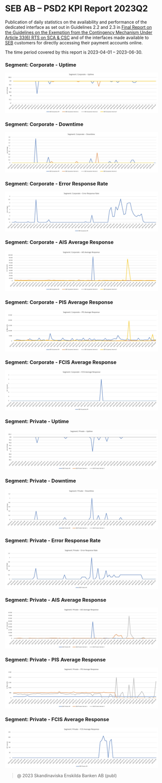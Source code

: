 # SEB AB – PSD2 KPI Report 2023Q2

Publication of daily statistics on the availability and performance of the dedicated interface as set out in Guidelines 2.2 and 2.3 in [Final Report on the Guidelines on the Exemption from the Contingency Mechanism Under Article 33(6) RTS on SCA & CSC](https://eba.europa.eu/sites/default/documents/files/documents/10180/2250578/4e3b9449-ecf9-4756-8006-cbbe74db6d03/Final%20Report%20on%20Guidelines%20on%20the%20exemption%20to%20the%20fall%20back.pdf?retry=1) and of the interfaces made available to [SEB](https://sebgroup.com) customers for directly accessing their payment accounts online.

The time period covered by this report is 2023-04-01 – 2023-06-30.


### Segment: Corporate - Uptime
![corporate_uptime][corporate_uptime]
### Segment: Corporate - Downtime
![corporate_downtime][corporate_downtime]
### Segment: Corporate - Error Response Rate
![corporate_error][corporate_error]
### Segment: Corporate - AIS Average Response
![corporate_ais][corporate_ais]
### Segment: Corporate - PIS Average Response
![corporate_pis][corporate_pis]
### Segment: Corporate - FCIS Average Response
![corporate_fcis][corporate_fcis]
### Segment: Private - Uptime
![private_uptime][private_uptime]
### Segment: Private - Downtime
![private_downtime][private_downtime]
### Segment: Private - Error Response Rate
![private_error][private_error]
### Segment: Private - AIS Average Response
![private_ais][private_ais]
### Segment: Private - PIS Average Response
![private_pis][private_pis]
### Segment: Private - FCIS Average Response
![private_fcis][private_fcis]


[corporate_uptime]: ./archive/2023Q2/SEB_PSD2_KPI_Report_Q2_2023_1.jpg
[corporate_downtime]: ./archive/2023Q2/SEB_PSD2_KPI_Report_Q2_2023_2.jpg
[corporate_error]: ./archive/2023Q2/SEB_PSD2_KPI_Report_Q2_2023_3.jpg
[corporate_ais]: ./archive/2023Q2/SEB_PSD2_KPI_Report_Q2_2023_4.jpg
[corporate_pis]: ./archive/2023Q2/SEB_PSD2_KPI_Report_Q2_2023_5.jpg
[corporate_fcis]: ./archive/2023Q2/SEB_PSD2_KPI_Report_Q2_2023_6.jpg
[private_uptime]: ./archive/2023Q2/SEB_PSD2_KPI_Report_Q2_2023_7.jpg
[private_downtime]: ./archive/2023Q2/SEB_PSD2_KPI_Report_Q2_2023_8.jpg
[private_error]: ./archive/2023Q2/SEB_PSD2_KPI_Report_Q2_2023_9.jpg
[private_ais]: ./archive/2023Q2/SEB_PSD2_KPI_Report_Q2_2023_10.jpg
[private_pis]: ./archive/2023Q2/SEB_PSD2_KPI_Report_Q2_2023_11.jpg
[private_fcis]: ./archive/2023Q2/SEB_PSD2_KPI_Report_Q2_2023_12.jpg
> @ 2023 Skandinaviska Enskilda Banken AB (publ)
